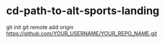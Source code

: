 # cd-path-to-alt-sports-landing

git init
git remote add origin https://github.com/YOUR_USERNAME/YOUR_REPO_NAME.git
